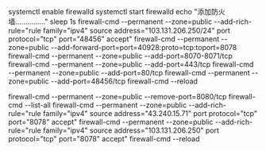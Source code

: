 systemctl enable firewalld
systemctl start firewalld
echo "添加防火墙..............."
sleep 1s
firewall-cmd --permanent --zone=public --add-rich-rule="rule family="ipv4"  source address="103.131.206.250/24" port protocol="tcp" port="48456" accept"
firewall-cmd --permanent --zone=public --add-forward-port=port=40928:proto=tcp:toport=8078
firewall-cmd --permanent --zone=public --add-port=8070-8071/tcp
firewall-cmd --permanent --zone=public --add-port=443/tcp
firewall-cmd --permanent --zone=public --add-port=80/tcp
firewall-cmd --permanent --zone=public --add-port=48456/tcp
firewall-cmd --reload

firewall-cmd --permanent --zone=public --remove-port=8080/tcp
firewall-cmd --list-all
firewall-cmd --permanent --zone=public --add-rich-rule="rule family="ipv4"  source address="43.240.15.71" port protocol="tcp" port="8078" accept"
firewall-cmd --permanent --zone=public --add-rich-rule="rule family="ipv4"  source address="103.131.206.250" port protocol="tcp" port="8078" accept"
firewall-cmd --reload

